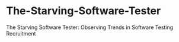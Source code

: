 # The-Starving-Software-Tester
The Starving Software Tester: Observing Trends in Software Testing Recruitment 
